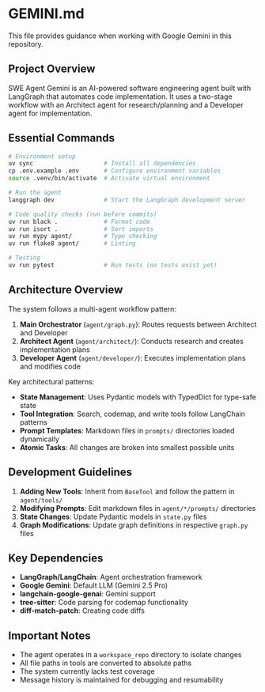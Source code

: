 # GEMINI.md

This file provides guidance when working with Google Gemini in this repository.

## Project Overview

SWE Agent Gemini is an AI-powered software engineering agent built with LangGraph that automates code implementation. It uses a two-stage workflow with an Architect agent for research/planning and a Developer agent for implementation.

## Essential Commands

```bash
# Environment setup
uv sync                    # Install all dependencies
cp .env.example .env       # Configure environment variables
source .venv/bin/activate  # Activate virtual environment

# Run the agent
langgraph dev              # Start the LangGraph development server

# Code quality checks (run before commits)
uv run black .             # Format code
uv run isort .             # Sort imports
uv run mypy agent/         # Type checking
uv run flake8 agent/       # Linting

# Testing
uv run pytest              # Run tests (no tests exist yet)
```

## Architecture Overview

The system follows a multi-agent workflow pattern:

1. **Main Orchestrator** (`agent/graph.py`): Routes requests between Architect and Developer
2. **Architect Agent** (`agent/architect/`): Conducts research and creates implementation plans
3. **Developer Agent** (`agent/developer/`): Executes implementation plans and modifies code

Key architectural patterns:
- **State Management**: Uses Pydantic models with TypedDict for type-safe state
- **Tool Integration**: Search, codemap, and write tools follow LangChain patterns
- **Prompt Templates**: Markdown files in `prompts/` directories loaded dynamically
- **Atomic Tasks**: All changes are broken into smallest possible units

## Development Guidelines

1. **Adding New Tools**: Inherit from `BaseTool` and follow the pattern in `agent/tools/`
2. **Modifying Prompts**: Edit markdown files in `agent/*/prompts/` directories
3. **State Changes**: Update Pydantic models in `state.py` files
4. **Graph Modifications**: Update graph definitions in respective `graph.py` files

## Key Dependencies

- **LangGraph/LangChain**: Agent orchestration framework
- **Google Gemini**: Default LLM (Gemini 2.5 Pro)
- **langchain-google-genai**: Gemini support
- **tree-sitter**: Code parsing for codemap functionality
- **diff-match-patch**: Creating code diffs

## Important Notes

- The agent operates in a `workspace_repo` directory to isolate changes
- All file paths in tools are converted to absolute paths
- The system currently lacks test coverage
- Message history is maintained for debugging and resumability